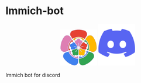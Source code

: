 # Immich-bot

<div align="center">
    <img src="images/immich-logo.svg" width="100" title="Immich">
    <img src="images/discord.png" width="100" title="Discord">
</div>

Immich bot for discord
